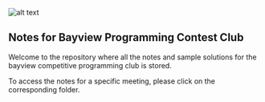 ![alt text](http://i.imgur.com/fS0tnTj.png "Logo Title Text 1")

## Notes for Bayview Programming Contest Club
Welcome to the repository where all the notes and sample solutions for the bayview competitive programming club is stored. 

To access the notes for a specific meeting, please click on the corresponding folder. 
